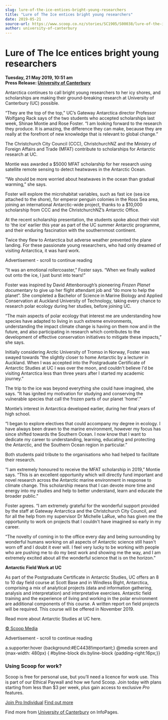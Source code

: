 ```yaml
---
slug: lure-of-the-ice-entices-bright-young-researchers
title: "Lure of The Ice entices bright young researchers"
date: 2019-05-21
source-url: https://www.scoop.co.nz/stories/SC1905/S00038/lure-of-the-ice-entices-bright-young-researchers.htm
author: university-of-canterbury
---
```

Lure of The Ice entices bright young researchers
================================================

**Tuesday, 21 May 2019, 10:51 am**  
**Press Release: [University of Canterbury](https://info.scoop.co.nz/University_of_Canterbury)**

Antarctica continues to call bright young researchers to her icy shores, and scholarships are making their ground-breaking research at University of Canterbury (UC) possible.

“They are the top of the top,” UC’s Gateway Antarctica director Professor Wolfgang Rack says of the two students who accepted scholarships last week, Shinae Montie and Rose Foster. “I am looking forward to the research they produce. It is amazing, the difference they can make, because they are really at the forefront of new knowledge that is relevant to global change.”

The Christchurch City Council (CCC), ChristchurchNZ and the Ministry of Foreign Affairs and Trade (MFAT) contribute to scholarships for Antarctic research at UC.

Montie was awarded a $5000 MFAT scholarship for her research using satellite remote sensing to detect heatwaves in the Antarctic Ocean.

“We should be more worried about heatwaves in the ocean than gradual warming,” she says.

Foster will explore the microhabitat variables, such as fast ice (sea ice attached to the shore), for emperor penguin colonies in the Ross Sea area, joining an international Antarctic-wide project, thanks to a $10,000 scholarship from CCC and the ChristchurchNZ’s Antarctic Office.

At the recent scholarship presentation, the students spoke about their visit to ‘the ice’ earlier this year as part of the UC summer Antarctic programme, and their enduring fascination with the southernmost continent.

Twice they flew to Antarctica but adverse weather prevented the plane landing. For these passionate young researchers, who had only dreamed of visiting Antarctica, it was hard work.

Advertisement - scroll to continue reading





“It was an emotional rollercoaster,” Foster says. “When we finally walked out onto the ice, I just burst into tears!”

Foster was inspired by David Attenborough’s pioneering _Frozen Planet_ documentary to give up her flight attendant job and “do more to help the planet”. She completed a Bachelor of Science in Marine Biology and Applied Conservation at Auckland University of Technology, taking every chance to research polar ecology during her studies, before joining UC.

“The main aspects of polar ecology that interest me are understanding how species have adapted to living in such extreme environments, understanding the impact climate change is having on them now and in the future, and also participating in research which contributes to the development of effective conservation initiatives to mitigate these impacts,” she says.

Initially considering Arctic University of Tromso in Norway, Foster was swayed towards “the slightly closer to home Antarctic by a lecturer in Auckland. When I was accepted into the Postgraduate Certificate of Antarctic Studies at UC I was over the moon, and couldn't believe I'd be visiting Antarctica less than three years after I started my academic journey.”

The trip to the ice was beyond everything she could have imagined, she says. “It has ignited my motivation for studying and conserving the vulnerable species that call the frozen parts of our planet 'home'.”

Montie’s interest in Antarctica developed earlier, during her final years of high school.

“I began to explore electives that could accompany my degree in ecology. I have always been drawn to the marine environment, however my focus has since shifted towards the Southern Ocean. I now know that I want to dedicate my career to understanding, learning, educating and protecting the Antarctic, and the Southern Ocean region in particular.”

Both students paid tribute to the organisations who had helped to facilitate their research.

“I am extremely honoured to receive the MFAT scholarship in 2019,” Montie says. “This is an excellent opportunity which will directly fund important and novel research across the Antarctic marine environment in response to climate change. This scholarship means that I can devote more time and energy into my studies and help to better understand, learn and educate the broader public.”

Foster agrees. “I am extremely grateful for the wonderful support provided by the staff at Gateway Antarctica and the Christchurch City Council, and for all the help from my supervisor Dr Michelle LaRue, who has given me the opportunity to work on projects that I couldn't have imagined so early in my career.

“The novelty of coming in to the office every day and being surrounding by wonderful humans working on all aspects of Antarctic science still hasn't worn off and I doubt it ever will. I feel very lucky to be working with people who are pushing me to do my best work and showing me the way, and I am extremely excited about all the wonderful science that is on the horizon.”

**Antarctic Field Work at UC**

As part of the Postgraduate Certificate in Antarctic Studies, UC offers an 8 to 10 day field course at Scott Base and in Windless Bight, Antarctica, comprising a mix of analytical projects (data and information gathering, analysis and interpretation) and interpretative exercises. Antarctic field training and the experience of living and working in the polar environment are additional components of this course. A written report on field projects will be required. This course will be offered in November 2019.

Read more about Antarctic Studies at UC here.

  

[© Scoop Media](http://www.scoop.co.nz/about/terms.html)  

Advertisement - scroll to continue reading



a.supporter:hover {background:#EC4438!important;} @media screen and (max-width: 480px) { #byline-block div.byline-block {padding-right:16px;}}

### Using Scoop for work?

Scoop is free for personal use, but you’ll need a licence for work use. This is part of our Ethical Paywall and how we fund Scoop. Join today with plans starting from less than $3 per week, plus gain access to exclusive _Pro_ features.  
  
[Join Pro Individual](https://pro.scoop.co.nz/Individual/?from=ProIn24) [Find out more](https://pro.scoop.co.nz/using-scoop-for-work/?from=ProIn24)

Find more from [University of Canterbury](https://info.scoop.co.nz/University_of_Canterbury) on InfoPages.